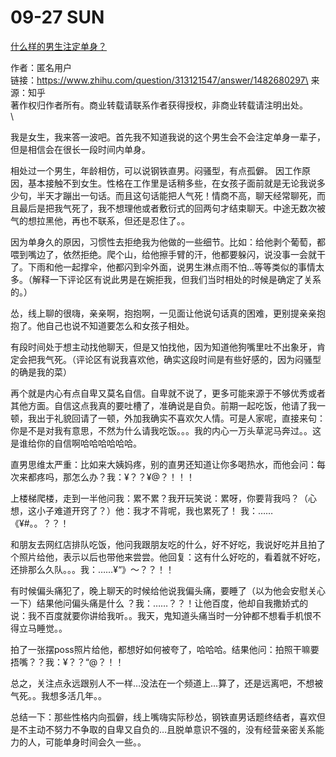 # 09-27 SUN

[什么样的男生注定单身？](https://www.zhihu.com/question/313121547/answer/1482680297)



作者：匿名用户\
链接：https://www.zhihu.com/question/313121547/answer/1482680297\
来源：知乎\
著作权归作者所有。商业转载请联系作者获得授权，非商业转载请注明出处。\
\


我是女生，我来答一波吧。首先我不知道我说的这个男生会不会注定单身一辈子，但是相信会在很长一段时间内单身。

相处过一个男生，年龄相仿，可以说钢铁直男。闷骚型，有点孤僻。 因工作原因，基本接触不到女生。性格在工作里是话稍多些，在女孩子面前就是无论我说多少句，半天才蹦出一句话。而且这句话能把人气死！情商不高，聊天经常聊死，而且最后是把我气死了，我不想理他或者敷衍式的回两句才结束聊天。中途无数次被气的想拉黑他，再也不联系，但还是忍住了。。

因为单身久的原因，习惯性去拒绝我为他做的一些细节。比如：给他剥个葡萄，都喂到嘴边了，依然拒绝。爬个山，给他擦手臂的汗，他都要躲闪，说没事一会就干了。下雨和他一起撑伞，他都闪到伞外面，说男生淋点雨不怕…等等类似的事情太多。（解释一下评论区有说此男是在婉拒我，但我们当时相处的时候是确定了关系的。）

怂，线上聊的很嗨，亲亲啊，抱抱啊，一见面让他说句话真的困难，更别提亲亲抱抱了。他自己也说不知道要怎么和女孩子相处。

有段时间处于想主动找他聊天，但是又怕找他，因为知道他狗嘴里吐不出象牙，肯定会把我气死。（评论区有说我喜欢他，确实这段时间是有些好感的，因为闷骚型的确是我的菜）

再个就是内心有点自卑又莫名自信。自卑就不说了，更多可能来源于不够优秀或者其他方面。自信这点我真的要吐槽了，准确说是自负。前期一起吃饭，他请了我一顿，我出于礼貌回请了一顿，外加我确实不喜欢欠人情。可是人家呢，直接来句：你是不是对我有意思，不然为什么请我吃饭。。。我的内心一万头草泥马奔过。。这是谁给你的自信啊哈哈哈哈哈哈。

直男思维太严重：比如来大姨妈疼，别的直男还知道让你多喝热水，而他会问：每次来都疼吗，那怎么办？我：¥？？¥@？！！！

上楼梯爬楼，走到一半他问我：累不累？我开玩笑说：累呀，你要背我吗？（心想，这小子难道开窍了？）他：我才不背呢，我也累死了！ 我：……《¥#。。？？！

和朋友去网红店排队吃饭，他问我跟朋友吃的什么，好不好吃，我说好吃并且拍了个照片给他，表示以后也带他来尝尝。他回复：这有什么好吃的，看着就不好吃，还排那么久队。。。我：……¥“》～？？！！

有时候偏头痛犯了，晚上聊天的时候给他说我偏头痛，要睡了（以为他会安慰关心一下）结果他问偏头痛是什么 ？我：……？？！让他百度，他却自我撒娇式的说：我不百度就要你讲给我听。。我天，鬼知道头痛当时一分钟都不想看手机恨不得立马睡觉。。

拍了一张摆poss照片给他，都想好如何被夸了，哈哈哈。结果他问：拍照干嘛要捂嘴？？我：¥？？“@？！！

总之，关注点永远跟别人不一样…没法在一个频道上…算了，还是远离吧，不想被气死。。我想多活几年。。

总结一下：那些性格内向孤僻，线上嘴嗨实际秒怂，钢铁直男话题终结者，喜欢但是不主动不努力不争取的自卑又自负的…且脱单意识不强的，没有经营亲密关系能力的人，可能单身时间会久一些。。

